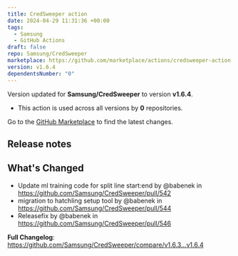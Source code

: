 ```yaml
---
title: CredSweeper action
date: 2024-04-29 11:31:36 +00:00
tags:
  - Samsung
  - GitHub Actions
draft: false
repo: Samsung/CredSweeper
marketplace: https://github.com/marketplace/actions/credsweeper-action
version: v1.6.4
dependentsNumber: "0"
---
```



Version updated for **Samsung/CredSweeper** to version **v1.6.4**.
- This action is used across all versions by **0** repositories.

Go to the [GitHub Marketplace](https://github.com/marketplace/actions/credsweeper-action) to find the latest changes.

## Release notes

## What's Changed
* Update ml training code for split line start:end by @babenek in https://github.com/Samsung/CredSweeper/pull/542
* migration to hatchling setup tool by @babenek in https://github.com/Samsung/CredSweeper/pull/544
* Releasefix by @babenek in https://github.com/Samsung/CredSweeper/pull/546


**Full Changelog**: https://github.com/Samsung/CredSweeper/compare/v1.6.3...v1.6.4
